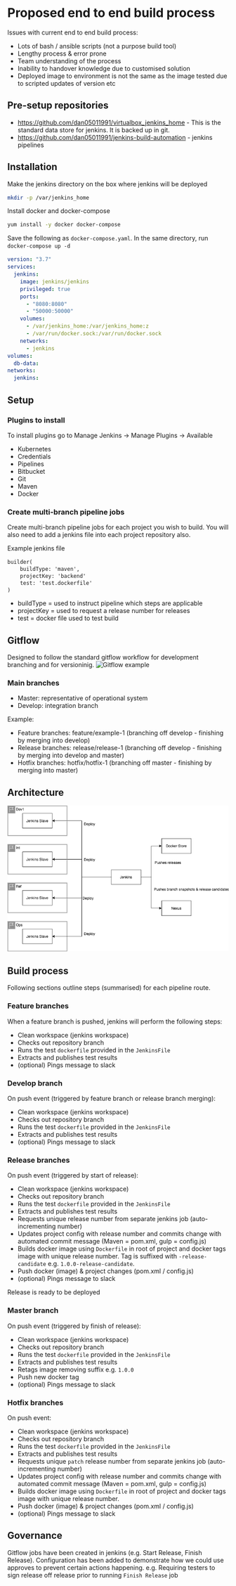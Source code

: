 # Proposed end to end build process

Issues with current end to end build process:
- Lots of bash / ansible scripts (not a purpose build tool)
- Lengthy process & error prone
- Team understanding of the process
- Inability to handover knowledge due to customised solution
- Deployed image to environment is not the same as the image tested due to scripted updates of version etc

## Pre-setup repositories
- https://github.com/dan05011991/virtualbox_jenkins_home - This is the standard data store for jenkins.
It is backed up in git.
- https://github.com/dan05011991/jenkins-build-automation - jenkins pipelines

## Installation

Make the jenkins directory on the box where jenkins will be deployed

```bash
mkdir -p /var/jenkins_home
```

Install docker and docker-compose

```bash
yum install -y docker docker-compose
```

Save the following as `docker-compose.yaml`. In the same directory, run `docker-compose up -d`

```yaml
version: "3.7"
services:
  jenkins:
    image: jenkins/jenkins
    privileged: true
    ports:
      - "8080:8080"
      - "50000:50000"
    volumes:
      - /var/jenkins_home:/var/jenkins_home:z
      - /var/run/docker.sock:/var/run/docker.sock
    networks:
      - jenkins
volumes:
  db-data:
networks:
  jenkins:
```

## Setup

### Plugins to install

To install plugins go to Manage Jenkins -> Manage Plugins -> Available
- Kubernetes
- Credentials
- Pipelines
- Bitbucket
- Git
- Maven
- Docker

### Create multi-branch pipeline jobs
Create multi-branch pipeline jobs for each project you wish to build. You will also need to add a jenkins file into each project repository also. 

Example jenkins file
```jenkins file
builder(
    buildType: 'maven',
    projectKey: 'backend'
    test: 'test.dockerfile'
) 
```

- buildType = used to instruct pipeline which steps are applicable
- projectKey = used to request a release number for releases
- test = docker file used to test build

## Gitflow
Designed to follow the standard gitflow workflow for development branching and for versioninig. 
![Gitflow example](https://dzone.com/storage/temp/12887668-1577951038067.png)

### Main branches
- Master: representative of operational system
- Develop: integration branch 

Example: 
- Feature branches: feature/example-1 (branching off develop - finishing by merging into develop)
- Release branches: release/release-1 (branching off develop - finishing by merging into develop and master)
- Hotfix branches: hotfix/hotfix-1 (branching off master - finishing by merging into master)

## Architecture

![Layout of jenkins instances](https://github.com/dan05011991/diagrams/raw/master/JenkinsPipeline.png)

## Build process

Following sections outline steps (summarised) for each pipeline route.

### Feature branches
When a feature branch is pushed, jenkins will perform the following steps:
- Clean workspace (jenkins workspace)
- Checks out repository branch
- Runs the test `dockerfile` provided in the `JenkinsFile`
- Extracts and publishes test results
- (optional) Pings message to slack 

### Develop branch
On push event (triggered by feature branch or release branch merging):
- Clean workspace (jenkins workspace)
- Checks out repository branch
- Runs the test `dockerfile` provided in the `JenkinsFile`
- Extracts and publishes test results
- (optional) Pings message to slack 

### Release branches
On push event (triggered by start of release):
- Clean workspace (jenkins workspace)
- Checks out repository branch
- Runs the test `dockerfile` provided in the `JenkinsFile`
- Extracts and publishes test results
- Requests unique release number from separate jenkins job (auto-incrementing number)
- Updates project config with release number and commits change with automated commit message (Maven = pom.xml, gulp = config.js)
- Builds docker image using `Dockerfile` in root of project and docker tags image with unique release number. Tag is suffixed with `-release-candidate` e.g. `1.0.0-release-candidate`.
- Push docker (image) & project changes (pom.xml / config.js)
- (optional) Pings message to slack 

Release is ready to be deployed

### Master branch
On push event (triggered by finish of release):
- Clean workspace (jenkins workspace)
- Checks out repository branch
- Runs the test `dockerfile` provided in the `JenkinsFile`
- Extracts and publishes test results
- Retags image removing suffix e.g. `1.0.0`
- Push new docker tag
- (optional) Pings message to slack 

### Hotfix branches
On push event:
- Clean workspace (jenkins workspace)
- Checks out repository branch
- Runs the test `dockerfile` provided in the `JenkinsFile`
- Extracts and publishes test results
- Requests unique `patch` release number from separate jenkins job (auto-incrementing number)
- Updates project config with release number and commits change with automated commit message (Maven = pom.xml, gulp = config.js)
- Builds docker image using `Dockerfile` in root of project and docker tags image with unique release number. 
- Push docker (image) & project changes (pom.xml / config.js)
- (optional) Pings message to slack 

## Governance

Gitflow jobs have been created in jenkins (e.g. Start Release, Finish Release). Configuration has been added to demonstrate how we could use approves to prevent certain actions happening. e.g. Requiring testers to sign release off release prior to running `Finish Release` job


